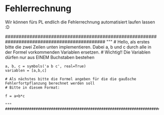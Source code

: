 # Fehlerrechnung
Wir können fürs PL endlich die Fehlerrechnung automatisiert laufen lassen :D


#############################################################################################
    """
    # Hello, als erstes bitte die zwei Zeilen unten implementieren. Dabei a, b und c durch alle in der Formel vorkommenden Variablen ersetzen. 
    # Wichtig!! Die Variablen dürfen nur aus EINEM Buchstaben bestehen
    
    a, b, c = symbols('a b c', real=True)
    variablen = [a,b,c]

    # Als nächstes bitte die Formel angeben für die die gaußsche Fehlerfortpflanzung berechnet werden soll
    # Bitte in diesem Format: 

    f = a+b*c

    """
    ##############################################################################################

